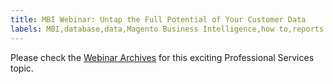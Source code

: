 ```yaml
---
title: MBI Webinar: Untap the Full Potential of Your Customer Data
labels: MBI,database,data,Magento Business Intelligence,how to,reports
---
```


Please check the [Webinar Archives](https://support.magento.com/hc/en-us/articles/360005407093) for this exciting Professional Services topic.
